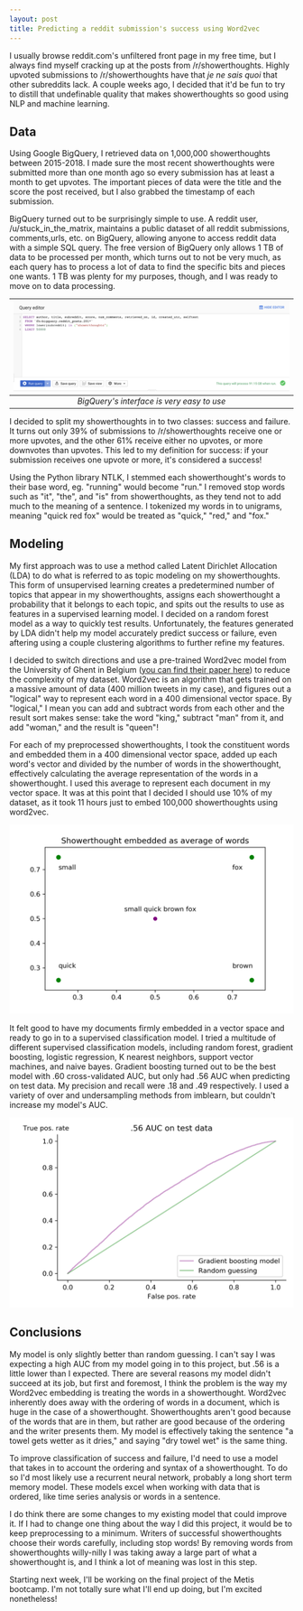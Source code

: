 ```yaml
---
layout: post
title: Predicting a reddit submission's success using Word2vec
--- 
```


I usually browse reddit.com's unfiltered front page in my free time, but I always find myself cracking up at the posts from /r/showerthoughts. Highly upvoted submissions to /r/showerthoughts have that *je ne sais quoi* that other subreddits lack. A couple weeks ago, I decided that it'd be fun to try to distill that undefinable quality that makes showerthoughts so good using NLP and machine learning. 

## Data
Using Google BigQuery, I retrieved data on 1,000,000 showerthoughts between 2015-2018. I made sure the most recent showerthoughts were submitted more than one month ago so every submission has at least a month to get upvotes. The important pieces of data were the title and the score the post received, but I also grabbed the timestamp of each submission.

BigQuery turned out to be surprisingly simple to use. A reddit user, /u/stuck_in_the_matrix, maintains a public dataset of all reddit submissions, comments,urls, etc. on BigQuery, allowing anyone to access reddit data with a simple SQL query. The free version of BigQuery only allows 1 TB of data to be processed per month, which turns out to not be very much, as each query has to process a lot of data to find the specific bits and pieces one wants. 1 TB was plenty for my purposes, though, and I was ready to move on to data processing. 

| ![ROC AUC plot](../images/bigquery.png) | 
|:--:| 
| *BigQuery's interface is very easy to use* |

I decided to split my showerthoughts in to two classes: success and failure. It turns out only 39% of submissions to /r/showerthoughts receive one or more upvotes, and the other 61% receive either no upvotes, or more downvotes than upvotes. This led to my definition for success: if your submission receives one upvote or more, it's considered a success! 

Using the Python library NTLK, I stemmed each showerthought's words to their base word, eg. "running" would become "run." I removed stop words such as "it", "the", and "is" from showerthoughts, as they tend not to add much to the meaning of a sentence. I tokenized my words in to unigrams, meaning "quick red fox" would be treated as "quick," "red," and "fox." 

## Modeling

My first approach was to use a method called Latent Dirichlet Allocation (LDA) to do what is referred to as topic modeling on my showerthoughts. This form of unsupervised learning creates a predetermined number of topics that appear in my showerthoughts, assigns each showerthought a probability that it belongs to each topic, and spits out the results to use as features in a supervised learning model. I decided on a random forest model as a way to quickly test results. Unfortunately, the features generated by LDA didn't help my model accurately predict success or failure, even aftering using a couple clustering algorithms to further refine my features.

I decided to switch directions and use a pre-trained Word2vec model from the University of Ghent in Belgium ([you can find their paper here](https://fredericgodin.com/papers/Named%20Entity%20Recognition%20for%20Twitter%20Microposts%20using%20Distributed%20Word%20Representations.pdf)) to reduce the complexity of my dataset. Word2vec is an algorithm that gets trained on a massive amount of data (400 million tweets in my case), and figures out a "logical" way to represent each word in a 400 dimensional vector space. By "logical," I mean you can add and subtract words from each other and the result sort makes sense: take the word "king," subtract "man" from it, and add "woman," and the result is "queen"! 

For each of my preprocessed showerthoughts, I took the constituent words and embedded them in a 400 dimensional vector space, added up each word's vector and divided by the number of words in the showerthought, effectively calculating the average representation of the words in a showerthought. I used this average to represent each document in my vector space. It was at this point that I decided I should use 10% of my dataset, as it took 11 hours just to embed 100,000 showerthoughts using word2vec. 

![word2vec](../images/embedding.png)


It felt good to have my documents firmly embedded in a vector space and ready to go in to a supervised classification model. I tried a multitude of different supervised classification models, including random forest, gradient boosting, logistic regression, K nearest neighbors, support vector machines, and naive bayes. Gradient boosting turned out to be the best model with .60 cross-validated AUC, but only had .56 AUC when predicting on test data. My precision and recall were .18 and .49 respectively. I used a variety of over and undersampling methods from imblearn, but couldn't increase my model's AUC.

![ROC AUC plot](../images/ROC_AUC.png)


## Conclusions

My model is only slightly better than random guessing. I can't say I was expecting a high AUC from my model going in to this project, but .56 is a little lower than I expected. There are several reasons my model didn't succeed at its job, but first and foremost, I think the problem is the way my Word2vec embedding is treating the words in a showerthought. Word2vec inherently does away with the ordering of words in a document, which is huge in the case of a showerthought. Showerthoughts aren't good because of the words that are in them, but rather are good because of the ordering and the writer presents them. My model is effectively taking the sentence "a towel gets wetter as it dries," and saying "dry towel wet" is the same thing. 

To improve classification of success and failure, I'd need to use a model that takes in to account the ordering and syntax of a showerthought. To do so I'd most likely use a recurrent neural network, probably a long short term memory model. These models excel when working with data that is ordered, like time series analysis or words in a sentence. 

I do think there are some changes to my existing model that could improve it. If I had to change one thing about the way I did this project, it would be to keep preprocessing to a minimum. Writers of successful showerthoughts choose their words carefully, including stop words! By removing words from showerthoughts willy-nilly I was taking away a large part of what a showerthought is, and I think a lot of meaning was lost in this step. 

Starting next week, I'll be working on the final project of the Metis bootcamp. I'm not totally sure what I'll end up doing, but I'm excited nonetheless!